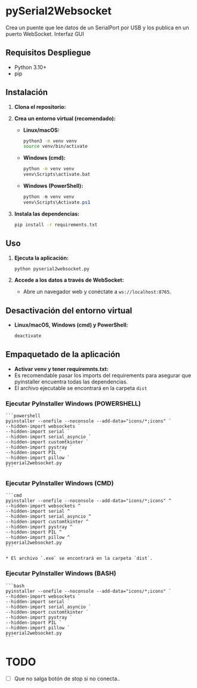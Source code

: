 # pySerial2Websocket

Crea un puente que lee datos de un SerialPort por USB y los publica en un puerto WebSocket.
Interfaz GUI

## Requisitos Despliegue

* Python 3.10+
* pip

## Instalación

1.  **Clona el repositorio:**

2.  **Crea un entorno virtual (recomendado):**

    * **Linux/macOS:**

        ```bash
        python3 -m venv venv
        source venv/bin/activate
        ```

    * **Windows (cmd):**

        ```bash
        python -m venv venv
        venv\Scripts\activate.bat
        ```

    * **Windows (PowerShell):**

        ```powershell
        python -m venv venv
        venv\Scripts\Activate.ps1
        ```

3.  **Instala las dependencias:**

    ```bash
    pip install -r requirements.txt
    ```

## Uso
1.  **Ejecuta la aplicación:**

    ```bash
    python pyserial2websocket.py
    ```

2.  **Accede a los datos a través de WebSocket:**

    * Abre un navegador web y conéctate a `ws://localhost:8765`.

## Desactivación del entorno virtual

* **Linux/macOS, Windows (cmd) y PowerShell:**

    ```bash
    deactivate
    ```

## Empaquetado de la aplicación

- **Activar venv y tener requiremnts.txt:**
- Es recomendable pasar los imports del requirements para asegurar que pyinstaller encuentra
  todas las dependencias.
- El archivo ejecutable se encontrará en la carpeta `dist`


### Ejecutar PyInstaller Windows (POWERSHELL)

    ```powershell
    pyinstaller --onefile --noconsole --add-data="icons/*;icons" `
    --hidden-import websockets `
    --hidden-import serial `
    --hidden-import serial_asyncio `
    --hidden-import customtkinter `
    --hidden-import pystray `
    --hidden-import PIL `
    --hidden-import pillow `
    pyserial2websocket.py
    ```

### Ejecutar PyInstaller Windows (CMD)

    ```cmd
    pyinstaller --onefile --noconsole --add-data="icons/*;icons" ^
    --hidden-import websockets ^
    --hidden-import serial ^
    --hidden-import serial_asyncio ^
    --hidden-import customtkinter ^
    --hidden-import pystray ^
    --hidden-import PIL ^
    --hidden-import pillow ^
    pyserial2websocket.py
    ```

    * El archivo `.exe` se encontrará en la carpeta `dist`.

### Ejecutar PyInstaller Windows (BASH)

    ```bash
    pyinstaller --onefile --noconsole --add-data="icons/*;icons" `
    --hidden-import websockets `
    --hidden-import serial `
    --hidden-import serial_asyncio `
    --hidden-import customtkinter `
    --hidden-import pystray `
    --hidden-import PIL `
    --hidden-import pillow `
    pyserial2websocket.py
    ```


# TODO
- [ ] Que no salga botón de stop si no conecta..  